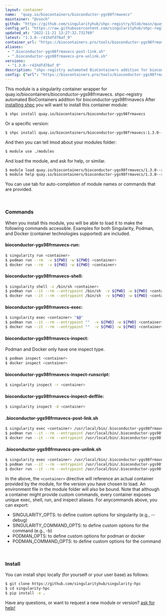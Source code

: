 ```yaml
---
layout: container
name:  "quay.io/biocontainers/bioconductor-ygs98frmavecs"
maintainer: "@vsoch"
github: "https://github.com/singularityhub/shpc-registry/blob/main/quay.io/biocontainers/bioconductor-ygs98frmavecs/container.yaml"
config_url: "https://raw.githubusercontent.com/singularityhub/shpc-registry/main/quay.io/biocontainers/bioconductor-ygs98frmavecs/container.yaml"
updated_at: "2022-11-21 13:27:32.731769"
latest: "1.3.0--r41hdfd78af_9"
container_url: "https://biocontainers.pro/tools/bioconductor-ygs98frmavecs"
aliases:
 - ".bioconductor-ygs98frmavecs-post-link.sh"
 - ".bioconductor-ygs98frmavecs-pre-unlink.sh"
versions:
 - "1.3.0--r41hdfd78af_9"
description: "shpc-registry automated BioContainers addition for bioconductor-ygs98frmavecs"
config: {"url": "https://biocontainers.pro/tools/bioconductor-ygs98frmavecs", "maintainer": "@vsoch", "description": "shpc-registry automated BioContainers addition for bioconductor-ygs98frmavecs", "latest": {"1.3.0--r41hdfd78af_9": "sha256:cce98226ff34ebf405fcb78606061abc762af7b6c03696d34597e1c593e1738a"}, "tags": {"1.3.0--r41hdfd78af_9": "sha256:cce98226ff34ebf405fcb78606061abc762af7b6c03696d34597e1c593e1738a"}, "docker": "quay.io/biocontainers/bioconductor-ygs98frmavecs", "aliases": {".bioconductor-ygs98frmavecs-post-link.sh": "/usr/local/bin/.bioconductor-ygs98frmavecs-post-link.sh", ".bioconductor-ygs98frmavecs-pre-unlink.sh": "/usr/local/bin/.bioconductor-ygs98frmavecs-pre-unlink.sh"}}
---
```


This module is a singularity container wrapper for quay.io/biocontainers/bioconductor-ygs98frmavecs.
shpc-registry automated BioContainers addition for bioconductor-ygs98frmavecs
After [installing shpc](#install) you will want to install this container module:


```bash
$ shpc install quay.io/biocontainers/bioconductor-ygs98frmavecs
```

Or a specific version:

```bash
$ shpc install quay.io/biocontainers/bioconductor-ygs98frmavecs:1.3.0--r41hdfd78af_9
```

And then you can tell lmod about your modules folder:

```bash
$ module use ./modules
```

And load the module, and ask for help, or similar.

```bash
$ module load quay.io/biocontainers/bioconductor-ygs98frmavecs/1.3.0--r41hdfd78af_9
$ module help quay.io/biocontainers/bioconductor-ygs98frmavecs/1.3.0--r41hdfd78af_9
```

You can use tab for auto-completion of module names or commands that are provided.

<br>

### Commands

When you install this module, you will be able to load it to make the following commands accessible.
Examples for both Singularity, Podman, and Docker (container technologies supported) are included.

#### bioconductor-ygs98frmavecs-run:

```bash
$ singularity run <container>
$ podman run --rm  -v ${PWD} -w ${PWD} <container>
$ docker run --rm  -v ${PWD} -w ${PWD} <container>
```

#### bioconductor-ygs98frmavecs-shell:

```bash
$ singularity shell -s /bin/sh <container>
$ podman run --it --rm --entrypoint /bin/sh  -v ${PWD} -w ${PWD} <container>
$ docker run --it --rm --entrypoint /bin/sh  -v ${PWD} -w ${PWD} <container>
```

#### bioconductor-ygs98frmavecs-exec:

```bash
$ singularity exec <container> "$@"
$ podman run --it --rm --entrypoint ""  -v ${PWD} -w ${PWD} <container> "$@"
$ docker run --it --rm --entrypoint ""  -v ${PWD} -w ${PWD} <container> "$@"
```

#### bioconductor-ygs98frmavecs-inspect:

Podman and Docker only have one inspect type.

```bash
$ podman inspect <container>
$ docker inspect <container>
```

#### bioconductor-ygs98frmavecs-inspect-runscript:

```bash
$ singularity inspect -r <container>
```

#### bioconductor-ygs98frmavecs-inspect-deffile:

```bash
$ singularity inspect -d <container>
```


#### .bioconductor-ygs98frmavecs-post-link.sh

```bash
$ singularity exec <container> /usr/local/bin/.bioconductor-ygs98frmavecs-post-link.sh
$ podman run --it --rm --entrypoint /usr/local/bin/.bioconductor-ygs98frmavecs-post-link.sh   -v ${PWD} -w ${PWD} <container> -c " $@"
$ docker run --it --rm --entrypoint /usr/local/bin/.bioconductor-ygs98frmavecs-post-link.sh   -v ${PWD} -w ${PWD} <container> -c " $@"
```


#### .bioconductor-ygs98frmavecs-pre-unlink.sh

```bash
$ singularity exec <container> /usr/local/bin/.bioconductor-ygs98frmavecs-pre-unlink.sh
$ podman run --it --rm --entrypoint /usr/local/bin/.bioconductor-ygs98frmavecs-pre-unlink.sh   -v ${PWD} -w ${PWD} <container> -c " $@"
$ docker run --it --rm --entrypoint /usr/local/bin/.bioconductor-ygs98frmavecs-pre-unlink.sh   -v ${PWD} -w ${PWD} <container> -c " $@"
```



In the above, the `<container>` directive will reference an actual container provided
by the module, for the version you have chosen to load. An environment file in the
module folder will also be bound. Note that although a container
might provide custom commands, every container exposes unique exec, shell, run, and
inspect aliases. For anycommands above, you can export:

 - SINGULARITY_OPTS: to define custom options for singularity (e.g., --debug)
 - SINGULARITY_COMMAND_OPTS: to define custom options for the command (e.g., -b)
 - PODMAN_OPTS: to define custom options for podman or docker
 - PODMAN_COMMAND_OPTS: to define custom options for the command

<br>

### Install

You can install shpc locally (for yourself or your user base) as follows:

```bash
$ git clone https://github.com/singularityhub/singularity-hpc
$ cd singularity-hpc
$ pip install -e .
```

Have any questions, or want to request a new module or version? [ask for help!](https://github.com/singularityhub/singularity-hpc/issues)